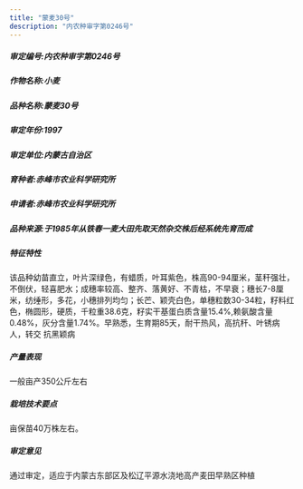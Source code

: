 ```yaml
---
title: "蒙麦30号"
description: "内农种审字第0246号"
---
```

##### 审定编号:内农种审字第0246号

##### 作物名称:小麦

##### 品种名称:蒙麦30号

##### 审定年份:1997

##### 审定单位:内蒙古自治区

##### 育种者:赤峰市农业科学研究所

##### 申请者:赤峰市农业科学研究所

##### 品种来源:于1985年从铁春一麦大田先取天然杂交株后经系统先育而成


##### 特征特性
该品种幼苗直立，叶片深绿色，有蜡质，叶耳紫色，株高90-94厘米，茎秆强壮，不倒伏，轻喜肥水；成穗率较高、整齐、落黄好、不青枯，不早衰；穗长7-8厘米，纺缍形，多花，小穗排列均匀；长芒、颖壳白色，单穗粒数30-34粒，籽料红色，椭圆形，硬质，千粒重38.6克，籽实干基蛋白质含量15.4%,赖氨酸含量0.48%，灰分含量1.74%。早熟悉，生育期85天，耐干热风，高抗秆、叶锈病人，转交 抗黑颖病


##### 产量表现
一般亩产350公斤左右


##### 栽培技术要点
亩保苗40万株左右。

##### 审定意见
通过审定，适应于内蒙古东部区及松辽平源水浇地高产麦田早熟区种植

